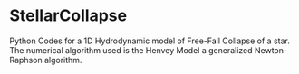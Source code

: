 # StellarCollapse
Python Codes for a 1D Hydrodynamic model of Free-Fall Collapse of a star. The numerical algorithm used is the Henvey Model a generalized Newton-Raphson algorithm.
